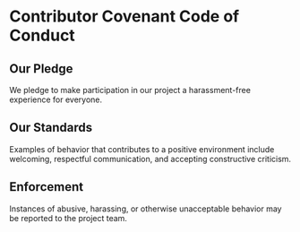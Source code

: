 # Contributor Covenant Code of Conduct

## Our Pledge

We pledge to make participation in our project a harassment-free experience for everyone.

## Our Standards

Examples of behavior that contributes to a positive environment include welcoming, respectful communication, and accepting constructive criticism.

## Enforcement

Instances of abusive, harassing, or otherwise unacceptable behavior may be reported to the project team.
